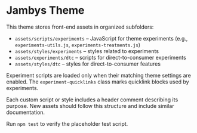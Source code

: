 # Jambys Theme

This theme stores front-end assets in organized subfolders:

- `assets/scripts/experiments` – JavaScript for theme experiments (e.g., `experiments-utils.js`, `experiments-treatments.js`)
- `assets/styles/experiments` – styles related to experiments
- `assets/experiments/dtc` – scripts for direct-to-consumer experiments
- `assets/styles/dtc` – styles for direct-to-consumer features

Experiment scripts are loaded only when their matching theme settings are enabled. The `experiment-quicklinks` class marks quicklink blocks used by experiments.

Each custom script or style includes a header comment describing its purpose. New assets should follow this structure and include similar documentation.

Run `npm test` to verify the placeholder test script.
